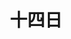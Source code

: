 ---
title: 十四日
description: 十四号，十四天
kana: じゅうよっか
pronunciation: jyuuyoxtsuka
tone: ⓪
type: 名词
pubDate: 2024-08-21 00:00:44
lessonIndex: 5
---